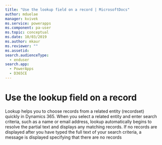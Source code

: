```yaml
---
title: "Use the lookup field on a record | MicrosoftDocs"
author: mduelae
manager: kvivek
ms.service: powerapps
ms.component: pa-user
ms.topic: conceptual
ms.date: 10/03/2019
ms.author: mkaur
ms.reviewer: ""
ms.assetid: 
search.audienceType: 
  - enduser
search.app: 
  - PowerApps
  - D365CE
---
```

#  Use the lookup field on a record

Lookup helps you to choose records from a related entity (recordset) quickly in Dynamics 365. When you select a related entity and enter search criteria, such as a name or email address, lookup automatically begins to resolve the partial text and displays any matching records. If no records are displayed after you have typed the full text of your search criteria, a message is displayed specifying that there are no records
